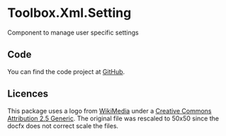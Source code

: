 # Toolbox.Xml.Setting
Component to manage user specific settings

## Code

You can find the code project at [GitHub](https://github.com/Calteo/Toolbox.Xml.Settings).

## Licences 

This package uses a logo from [WikiMedia](https://commons.wikimedia.org/wiki/File:Icon_tools.svg)
under a [Creative Commons Attribution 2.5 Generic](https://creativecommons.org/licenses/by/2.5/deed.en).
The original file was rescaled to 50x50 since the docfx does not correct scale the files.

